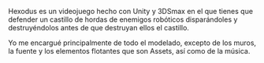 Hexodus es un videojuego hecho con Unity y 3DSmax en el que tienes que defender un castillo de hordas de enemigos robóticos disparándoles y destruyéndolos antes de que destruyan ellos el castillo.

Yo me encargué principalmente de todo el modelado, excepto de los muros, la fuente y los elementos flotantes que son Assets, así como de la música.
